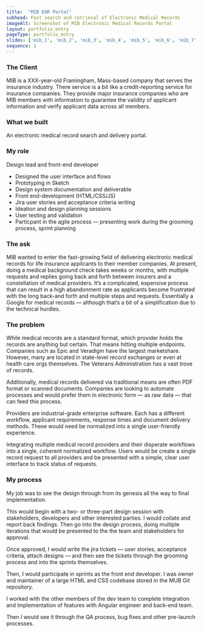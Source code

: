 ```yaml
---
title:  "MIB EHR Portal"
subhead: Fast search and retrieval of Electronic Medical Records
imageAlt: Screenshot of MIB Electronic Medical Records Portal
layout: portfolio_entry
pageType: portfolio_entry
slides: ['mib_1', 'mib_2', 'mib_3', 'mib_4', 'mib_5', 'mib_6', 'mib_7', 'mib_8', 'mib_9', 'mib_10', 'mib_11', 'mib_12', 'mib_13']
sequence: 1
---
```

### The Client

 MIB is a XXX-year-old Framingham, Mass-based company that serves the insurance industry. There service is a bit like a credit-reporting service for insurance companies.  They provide major insurance companies who are MIB members with information to guarantee the validity of applicant information and verify applicant data across all members. 

### What we built

An electronic medical record search and delivery portal. 

### My role

Design lead and front-end developer 
* Designed the user interface and flows
* Prototyping in Sketch
* Design system documentation and deliverable
* Front end-development (HTML/CSS/JS)
* Jira user stories and acceptance criteria writing
* Ideation and design planning sessions
* User testing and validation
* Particpant in the agile process — presenting work during the grooming process, sprint planning


### The ask
MIB wanted to enter the fast-growing field of delivering electronic medical records for life insurance applicants to their member companies. At present, doing a medical background check takes weeks or months, with multiple requests and replies going back and forth between insurers and a constellation of medical providers. It’s a complicated, expensive process that can result in a high abandonment rate as applicants become frustrated with the long back-and forth and multiple steps and requests. Essentially a Google for medical records — although that’s a bit of a simplification due to the technical hurdles. 

### The problem 

While medical records are a standard format, which provider holds the records are anything but certain. That means hitting multiple endpoints. Companies such as Epic and Veradigm have the largest marketshare. However, many are located in state-level record exchanges or even at health care orgs themselves. The Veterans Administration has a vast trove of records. 

Additionally, medical records delivered via traditional means are often PDF format or scanned documents. Companies are looking to automate processes and would prefer them in electronic form — as raw data — that can feed this process. 

Providers are industrial-grade enterprise software. Each has a different workflow,  applicant requirements, response times and document delivery methods. These would need be normalized into a single user-friendly experience. 


Integrating multiple medical record providers and their disperate workflows into a single, coherent normalized workflow. Users would be create a single record request to all providers and be presented with a simple, clear user interface to track status of requests. 

### My process

My job was to see the design through from its genesis all the way to final implementation. 

This would begin with a two- or three-part design session with stakeholders, developers and other interested parties. I would collate and report back findings. Then go into the design process, doing multiple iterations that would be presented to the the team and stakeholders for approval. 

Once approved, I would write the jira tickets — user stories, acceptance criteria, attach designs — and then see the tickets through the grooming process and into the sprints themselves. 

Then, I would participate in sprints as the front end developer. I was owner and maintainer of a large HTML and CSS codebase stored in the MUB Git repository.

I worked with the other members of the dev team to complete integration and implementation of features with Angular engineer and back-end team. 

Then I would see it through the QA process, bug fixes and other pre-launch processes. 


